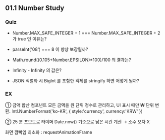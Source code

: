 ## 01.1 Number Study

### Quiz

- Number.MAX_SAFE_INTEGER + 1 === Number.MAX_SAFE_INTEGER + 2 가 true 인 이유는?

- parseInt('08') === 8 이 항상 보장될까?

- Math.round((0.105+Number.EPSILON)\*100)/100 의 결과는?

- Infinity - Infinity 의 값은?

- JSON 직렬화 시 BigInt 를 포함한 객체를 stringify 하면 어떻게 될까?

### EX

① 금액 합산 컴포넌트
모든 금액을 원 단위 정수로 관리하고, UI 표시 때만 ₩ 단위 변환.
Intl.NumberFormat('ko-KR', { style:'currency', currency:'KRW' })

② 25 분 포모도로 타이머
Date.now() 기준으로 남은 시간 계산 → 소수 오차 X

화면 깜빡임 최소화 : requestAnimationFrame

